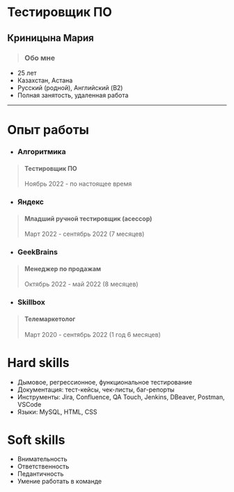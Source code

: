 # Тестировщик ПО 
## Криницына Мария

>### Обо мне

+ 25 лет
+ Казахстан, Астана
+ Русский (родной), Английский (B2)
+ Полная занятость, удаленная работа

---

# Опыт работы

- ### Алгоритмика  
> #### **Тестировщик ПО**
> Ноябрь 2022 - по настоящее время

- ### Яндекс 
> #### **Младший ручной тестировщик (асессор)**
> Март 2022 - сентябрь 2022 (7 месяцев)

- ### GeekBrains 
> #### **Менеджер по продажам**
> Октябрь 2022 - май 2022 (8 месяцев)

- ### Skillbox 
> #### **Телемаркетолог**
> Март 2020 - сентябрь 2022 (1 год 6 месяцев)


# Hard skills

+ Дымовое, регрессионное, функциональное тестирование
+ Документация: тест-кейсы, чек-листы, баг-репорты
+ Инструменты: Jira, Confluence, QA Touch, Jenkins, DBeaver, Postman, VSCode
+ Языки: MySQL, HTML, CSS

# Soft skills

+ Внимательность
+ Ответственность
+ Педантичность
+ Умение работать в команде
